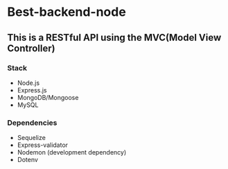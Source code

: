 # Best-backend-node
## This is a RESTful API using the MVC(Model View Controller)

### Stack
- Node.js
- Express.js
- MongoDB/Mongoose
- MySQL


### Dependencies
- Sequelize
- Express-validator
- Nodemon (development dependency)
- Dotenv

